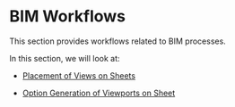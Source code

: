 # BIM Workflows

This section provides workflows related to BIM processes.

In this section, we will look at:

* [Placement of Views on Sheets](04-05-01_placement-of-views-on-sheets.md)

* [Option Generation of Viewports on Sheet](04-05-02_option-generation-viewports-on-sheets.md)